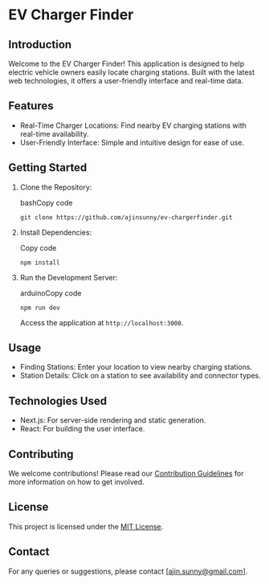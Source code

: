 EV Charger Finder
=================

Introduction
------------

Welcome to the EV Charger Finder! This application is designed to help electric vehicle owners easily locate charging stations. Built with the latest web technologies, it offers a user-friendly interface and real-time data.

Features
--------

-   Real-Time Charger Locations: Find nearby EV charging stations with real-time availability.
-   User-Friendly Interface: Simple and intuitive design for ease of use.

Getting Started
---------------

1.  Clone the Repository:

    bashCopy code

    `git clone https://github.com/ajinsunny/ev-chargerfinder.git`

2.  Install Dependencies:

    Copy code

    `npm install`

3.  Run the Development Server:

    arduinoCopy code

    `npm run dev`

    Access the application at `http://localhost:3000`.

Usage
-----

-   Finding Stations: Enter your location to view nearby charging stations.
-   Station Details: Click on a station to see availability and connector types.

Technologies Used
-----------------

-   Next.js: For server-side rendering and static generation.
-   React: For building the user interface.

Contributing
------------

We welcome contributions! Please read our [Contribution Guidelines](https://chat.openai.com/c/CONTRIBUTING.md) for more information on how to get involved.

License
-------

This project is licensed under the [MIT License](https://chat.openai.com/c/LICENSE).

Contact
-------

For any queries or suggestions, please contact [ajin.sunny@gmail.com].

